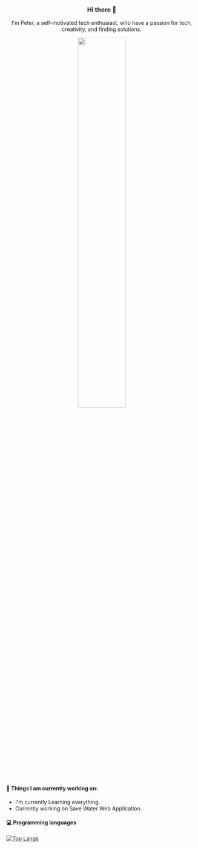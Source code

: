 <h3 align="center"> Hi there 👋</h3>

<p align="center">
I'm Peter, a self-motivated tech enthusiast, who have a passion for tech, creativity, and finding solutions.
</p>                                     

<p align="center">
  <img src="https://github.com/peterlin456/peterlin456/blob/main/positivethinking.jpg" width="50%" height="auto">
</p>


#### 🌱 Things I am currently working on: 
- I'm currently Learning everything.
- Currently working on Save Water Web Application.



#### :computer: Programming languages

[![Top Langs](https://github-readme-stats.vercel.app/api/top-langs/?username=peterlin456)](https://github.com/anuraghazra/github-readme-stats)

